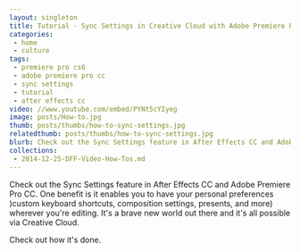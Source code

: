 ```yaml
---
layout: singleton
title: Tutorial - Sync Settings in Creative Cloud with Adobe Premiere Pro CC and After Effects CC
categories:
 - home
 - culture
tags:
 - premiere pro cs6
 - adobe premiere pro cc
 - sync settings
 - tutorial
 - after effects cc
video: //www.youtube.com/embed/PYNt5cYIyeg
image: posts/How-to.jpg
thumb: posts/thumbs/how-to-sync-settings.jpg
relatedthumb: posts/thumbs/how-to-sync-settings.jpg
blurb: Check out the Sync Settings feature in After Effects CC and Adobe Premiere Pro CC.
collections:
 - 2014-12-25-DFF-Video-How-Tos.md
---
```


Check out the Sync Settings feature in After Effects CC and Adobe Premiere Pro CC. One benefit is it enables you to have your personal preferences )custom keyboard shortcuts, composition settings, presents, and more) wherever you're editing. It's a brave new world out there and it's all possible via Creative Cloud.

Check out how it's done.
